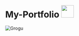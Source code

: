 # My-Portfolio <img height="40" src="https://raw.githubusercontent.com/innng/innng/master/assets/kyubey.gif"/>


![Grogu](https://tenor.com/view/mandalorian-baby-yoda-star-wars-cute-gif-19912281)
